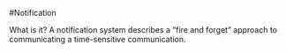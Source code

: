 #Notification

What is it? A notification system describes a “fire and forget” approach to communicating a time-sensitive communication.
